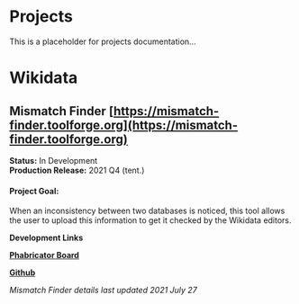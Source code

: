# Projects

This is a placeholder for projects documentation...

# Wikidata

## **Mismatch Finder** [https://mismatch-finder.toolforge.org](https://mismatch-finder.toolforge.org)

**Status:**    In Development       
**Production Release:**  2021 Q4 (tent.)  

#### **Project Goal:**

When an inconsistency between two databases is noticed, this tool allows the user to upload this information to get it checked by the Wikidata editors. 
    

**Development Links**

[**Phabricator Board**](https://phabricator.wikimedia.org/project/view/5385/)

[**Github**](https://github.com/wmde/wikidata-mismatch-finder) 


_Mismatch Finder details last updated 2021 July 27_
